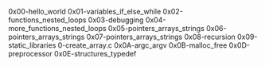 0x00-hello_world
0x01-variables_if_else_while
0x02-functions_nested_loops
0x03-debugging
0x04-more_functions_nested_loops
0x05-pointers_arrays_strings
0x06-pointers_arrays_strings
0x07-pointers_arrays_strings
0x08-recursion
0x09-static_libraries
0-create_array.c
0x0A-argc_argv
0x0B-malloc_free
0x0D-preprocessor
0x0E-structures_typedef
